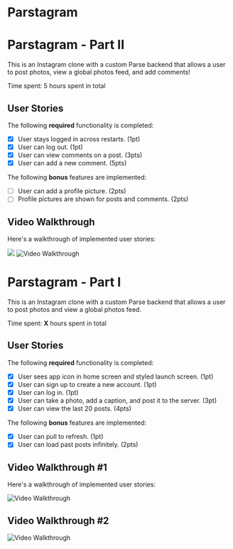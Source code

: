 # Parstagram
# Parstagram - Part II

This is an Instagram clone with a custom Parse backend that allows a user to post photos, view a global photos feed, and add comments!

Time spent: 5 hours spent in total

## User Stories

The following **required** functionality is completed:

- [x] User stays logged in across restarts. (1pt)
- [x] User can log out. (1pt)
- [x] User can view comments on a post. (3pts)
- [x] User can add a new comment. (5pts)

The following **bonus** features are implemented:

- [ ] User can add a profile picture. (2pts)
- [ ] Profile pictures are shown for posts and comments. (2pts)

## Video Walkthrough

Here's a walkthrough of implemented user stories:

<img src='https://media.giphy.com/media/UrllltQ6YoqH4uKMjR/giphy.gif' /> <img src='https://media.giphy.com/media/tYZpPDCHP3Oe2RA6Vn/giphy.gif' title='Video Walkthrough' width='' alt='Video Walkthrough' />

# Parstagram - Part I

This is an Instagram clone with a custom Parse backend that allows a user to post photos and view a global photos feed.

Time spent: **X** hours spent in total

## User Stories

The following **required** functionality is completed:

- [x] User sees app icon in home screen and styled launch screen. (1pt)
- [x] User can sign up to create a new account. (1pt)
- [x] User can log in. (1pt)
- [x] User can take a photo, add a caption, and post it to the server. (3pt)
- [x] User can view the last 20 posts. (4pts)

The following **bonus** features are implemented:

- [x] User can pull to refresh. (1pt)
- [x] User can load past posts infinitely. (2pts)

## Video Walkthrough #1

Here's a walkthrough of implemented user stories:

<img src='https://media.giphy.com/media/P7iUok4E7WoWr67drE/giphy.gif' title='Video Walkthrough' width='' alt='Video Walkthrough' />

## Video Walkthrough #2

<img src='https://media.giphy.com/media/6BFJphiPtxSnRqUFDo/giphy.gif' title='Video Walkthrough' width='' alt='Video Walkthrough' />
